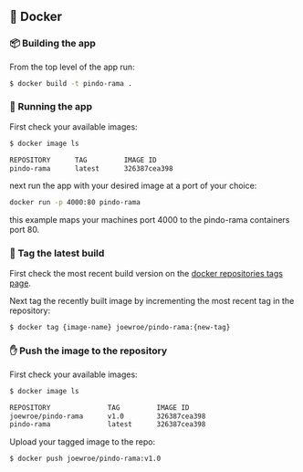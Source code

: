 ## :whale: Docker

### :package: Building the app

From the top level of the app run:

```bash
$ docker build -t pindo-rama .
```

### :runner: Running the app 

First check your available images:

```bash
$ docker image ls

REPOSITORY      TAG         IMAGE ID
pindo-rama      latest      326387cea398
```

next run the app with your desired image at a port of your choice:

```bash
docker run -p 4000:80 pindo-rama
```

this example maps your machines port 4000 to the pindo-rama containers port 80.

### :ticket: Tag the latest build

First check the most recent build version on the [docker repositories tags page](https://hub.docker.com/r/joewroe/pindo-rama/tags).

Next tag the recently built image by incrementing the most recent tag in the repository:

```bash
$ docker tag {image-name} joewroe/pindo-rama:{new-tag}
```

### :hand: Push the image to the repository

First check your available images:

```bash
$ docker image ls

REPOSITORY              TAG         IMAGE ID
joewroe/pindo-rama      v1.0        326387cea398
pindo-rama              latest      326387cea398
```

Upload your tagged image to the repo:

```bash
$ docker push joewroe/pindo-rama:v1.0
```
